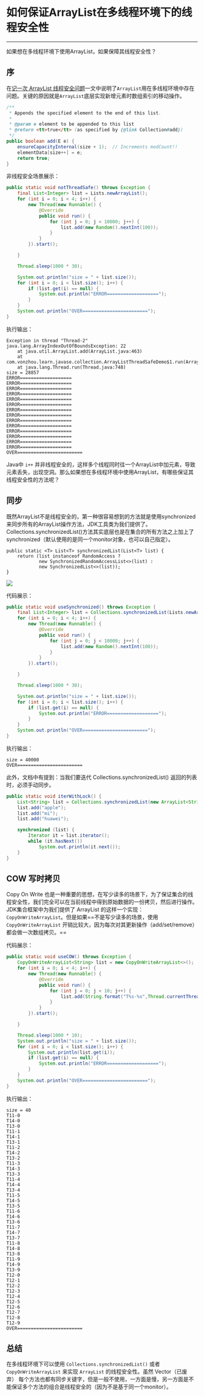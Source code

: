 # 如何保证ArrayList在多线程环境下的线程安全性
---

如果想在多线程环境下使用ArrayList，如果保障其线程安全性？

## 序

在[记一次 ArrayList 线程安全问题](http://vonzhou.com/arraylist-thread-safe-case.html)一文中说明了`ArrayList`用在多线程环境中存在问题。关键的原因就是`ArrayList`底层实现新增元素时数组索引的移动操作。

```java
/**
 * Appends the specified element to the end of this list.
 *
 * @param e element to be appended to this list
 * @return <tt>true</tt> (as specified by {@link Collection#add})
 */
public boolean add(E e) {
    ensureCapacityInternal(size + 1);  // Increments modCount!!
    elementData[size++] = e;
    return true;
}
```


非线程安全场景展示：


```java
public static void notThreadSafe() throws Exception {
    final List<Integer> list = Lists.newArrayList();
    for (int i = 0; i < 4; i++) {
        new Thread(new Runnable() {
            @Override
            public void run() {
                for (int j = 0; j < 10000; j++) {
                    list.add(new Random().nextInt(100));
                }
            }
        }).start();

    }

    Thread.sleep(1000 * 30);

    System.out.println("size = " + list.size());
    for (int i = 0; i < list.size(); i++) {
        if (list.get(i) == null) {
            System.out.println("ERROR===================");
        }
    }
    System.out.println("OVER========================");
}
```

执行输出：

```
Exception in thread "Thread-2" java.lang.ArrayIndexOutOfBoundsException: 22
	at java.util.ArrayList.add(ArrayList.java:463)
	at com.vonzhou.learn.javase.collection.ArrayListThreadSafeDemo$1.run(ArrayListThreadSafeDemo.java:23)
	at java.lang.Thread.run(Thread.java:748)
size = 28857
ERROR===================
ERROR===================
ERROR===================
ERROR===================
ERROR===================
ERROR===================
ERROR===================
ERROR===================
ERROR===================
ERROR===================
ERROR===================
ERROR===================
ERROR===================
ERROR===================
OVER========================
```


Java中 `i++` 并非线程安全的，这样多个线程同时往一个ArrayList中加元素，导致元素丢失，出现空洞。那么如果想在多线程环境中使用ArrayList，有哪些保证其线程安全性的方法呢？

## 同步

既然ArrayList不是线程安全的，第一种很容易想到的方法就是使用synchronized来同步所有的ArrayList操作方法，JDK工具类为我们提供了。Collections.synchronizedList()方法其实底层也是在集合的所有方法之上加上了synchronized（默认使用的是同一个monitor对象，也可以自己指定）。

```
public static <T> List<T> synchronizedList(List<T> list) {
    return (list instanceof RandomAccess ?
            new SynchronizedRandomAccessList<>(list) :
            new SynchronizedList<>(list));
}
```

![](SynchronizedList.jpg)

代码展示：

```java
public static void useSynchronized() throws Exception {
    final List<Integer> list = Collections.synchronizedList(Lists.newArrayList());
    for (int i = 0; i < 4; i++) {
        new Thread(new Runnable() {
            @Override
            public void run() {
                for (int j = 0; j < 10000; j++) {
                    list.add(new Random().nextInt(100));
                }
            }
        }).start();

    }

    Thread.sleep(1000 * 30);

    System.out.println("size = " + list.size());
    for (int i = 0; i < list.size(); i++) {
        if (list.get(i) == null) {
            System.out.println("ERROR===================");
        }
    }
    System.out.println("OVER========================");
}
```

执行输出：

```
size = 40000
OVER========================
```

此外，文档中有提到：当我们要迭代 Collections.synchronizedList() 返回的列表时，必须手动同步。


```java
public static void iterWithLock() {
    List<String> list = Collections.synchronizedList(new ArrayList<String>());
    list.add("apple");
    list.add("mi");
    list.add("huawei");

    synchronized (list) {
        Iterator it = list.iterator();
        while (it.hasNext())
            System.out.println(it.next());
    }
}
```

## COW 写时拷贝

Copy On Write 也是一种重要的思想，在写少读多的场景下，为了保证集合的线程安全性，我们完全可以在当前线程中得到原始数据的一份拷贝，然后进行操作。JDK集合框架中为我们提供了 ArrayList 的这样一个实现：`CopyOnWriteArrayList`。但是如果==不是写少读多的场景，使用 `CopyOnWriteArrayList` 开销比较大，因为每次对其更新操作（add/set/remove）都会做一次数组拷贝。==



代码展示：

```java
public static void useCOW() throws Exception {
    CopyOnWriteArrayList<String> list = new CopyOnWriteArrayList<>();
    for (int i = 0; i < 4; i++) {
        new Thread(new Runnable() {
            @Override
            public void run() {
                for (int j = 0; j < 10; j++) {
                    list.add(String.format("T%s-%s",Thread.currentThread().getId(), j));
                }
            }
        }).start();

    }

    Thread.sleep(1000 * 10);
    System.out.println("size = " + list.size());
    for (int i = 0; i < list.size(); i++) {
        System.out.println(list.get(i));
        if (list.get(i) == null) {
            System.out.println("ERROR===================");
        }
    }
    System.out.println("OVER========================");
}
```

执行输出：

```
size = 40
T11-0
T14-0
T13-0
T11-1
T14-1
T13-1
T11-2
T14-2
T13-2
T11-3
T14-3
T13-3
T11-4
T14-4
T13-4
T11-5
T14-5
T13-5
T11-6
T14-6
T13-6
T11-7
T14-7
T13-7
T11-8
T14-8
T13-8
T11-9
T14-9
T13-9
T12-0
T12-1
T12-2
T12-3
T12-4
T12-5
T12-6
T12-7
T12-8
T12-9
OVER========================
```


## 总结

在多线程环境下可以使用 `Collections.synchronizedList()` 或者 `CopyOnWriteArrayList` 来实现 `ArrayList` 的线程安全性。虽然 Vector（已废弃） 每个方法也都有同步关键字，但是一般不使用，一方面是慢，另一方面是不能保证多个方法的组合是线程安全的（因为不是基于同一个monitor）。


